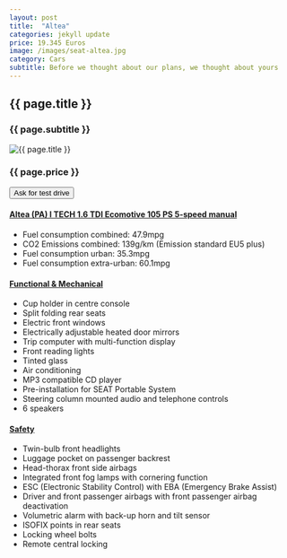 ```yaml
---
layout: post
title:  "Altea"
categories: jekyll update
price: 19.345 Euros
image: /images/seat-altea.jpg
category: Cars
subtitle: Before we thought about our plans, we thought about yours
---
```

<h2>{{ page.title }}</h2>
<h3>{{ page.subtitle }}</h3>
<div class=row>
	<div id="left" class="col-md-6">
		<img class="carPost" src="{{ site.baseurl }}{{ page.image }}" alt="{{ page.title }}">
		<h3>{{ page.price }}</h3>
		<button type="button" class="btn btn-primary btn-lg">Ask for test drive</button>
	</div>
	<div id="right" class="col-md-6">
	<div class="panel-group" id="accordion">
		<div class="panel panel-default">
			<div class="panel-heading">
				<h4 class="panel-title">
					<a data-toggle="collapse" data-parent="#accordion" href="#collapseOne">
						Altea (PA) I TECH 1.6 TDI Ecomotive 105 PS 5-speed manual
					</a>
				</h4>
			</div>
			<div id="collapseOne" class="panel-collapse collapse in">
				<div class="panel-body">
					<ul>
						<li>Fuel consumption combined: 47.9mpg</li>
						<li>CO2 Emissions combined: 139g/km (Emission standard EU5 plus)</li>
						<li>Fuel consumption urban: 35.3mpg</li>
						<li>Fuel consumption extra-urban: 60.1mpg</li>
					</ul>
				</div>
			</div>
		</div>
		<div class="panel panel-default">
			<div class="panel-heading">
				<h4 class="panel-title">
					<a data-toggle="collapse" data-parent="#accordion" href="#collapseTwo">
						Functional &amp; Mechanical
					</a>
				</h4>
			</div>
			<div id="collapseTwo" class="panel-collapse collapse">
				<div class="panel-body">
					<ul>
						<li>Cup holder in centre console</li>
						<li>Split folding rear seats</li>
						<li>Electric front windows</li>
						<li>Electrically adjustable heated door mirrors</li>
						<li>Trip computer with multi-function display</li>
						<li>Front reading lights</li>
						<li>Tinted glass</li>
						<li>Air conditioning</li>
						<li>MP3 compatible CD player</li>
						<li>Pre-installation for SEAT Portable System</li>
						<li>Steering column mounted audio and telephone controls</li>
						<li>6 speakers</li>
					</ul>
				</div>
			</div>
		</div>
		<div class="panel panel-default">
			<div class="panel-heading">
				<h4 class="panel-title">
					<a data-toggle="collapse" data-parent="#accordion" href="#collapseThree">
						Safety
					</a>
				</h4>
			</div>
			<div id="collapseThree" class="panel-collapse collapse">
				<div class="panel-body">
					<ul>
						<li>Twin-bulb front headlights</li>
						<li>Luggage pocket on passenger backrest</li>
						<li>Head-thorax front side airbags</li>
						<li>Integrated front fog lamps with cornering function</li>
						<li>ESC (Electronic Stability Control) with EBA (Emergency Brake Assist)</li>
						<li>Driver and front passenger airbags with front passenger airbag deactivation</li>
						<li>Volumetric alarm with back-up horn and tilt sensor</li>
						<li>ISOFIX points in rear seats</li>
						<li>Locking wheel bolts</li>
						<li>Remote central locking</li>
					</ul>
				</div>
			</div>
		</div>
	</div>
</div>


